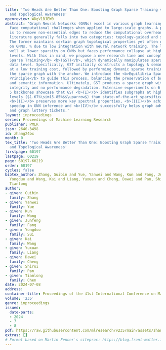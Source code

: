 ```yaml
---
title: 'Two Heads Are Better Than One: Boosting Graph Sparse Training via Semantic
  and Topological Awareness'
openreview: WDgV1BJEW0
abstract: 'Graph Neural Networks (GNNs) excel in various graph learning tasks but
  face computational challenges when applied to large-scale graphs. A promising solution
  is to remove non-essential edges to reduce the computational overheads in GNN. Previous
  literature generally falls into two categories: topology-guided and semantic-guided.
  The former maintains certain graph topological properties yet often underperforms
  on GNNs. % due to low integration with neural network training. The latter performs
  well at lower sparsity on GNNs but faces performance collapse at higher sparsity
  levels. With this in mind, we propose a new research line and concept termed <b>Graph
  Sparse Training</b> <b>(GST)</b>, which dynamically manipulates sparsity at the
  data level. Specifically, GST initially constructs a topology & semantic anchor
  at a low training cost, followed by performing dynamic sparse training to align
  the sparse graph with the anchor. We introduce the <b>Equilibria Sparsification
  Principle</b> to guide this process, balancing the preservation of both topological
  and semantic information. Ultimately, GST produces a sparse graph with maximum topological
  integrity and no performance degradation. Extensive experiments on 6 datasets and
  5 backbones showcase that GST <b>(I)</b> identifies subgraphs at higher graph sparsity
  levels ($1.67%\sim15.85%$$\uparrow$) than state-of-the-art sparsification methods,
  <b>(II)</b> preserves more key spectral properties, <b>(III)</b> achieves $1.27-3.42\times$
  speedup in GNN inference and <b>(IV)</b> successfully helps graph adversarial defense
  and graph lottery tickets.'
layout: inproceedings
series: Proceedings of Machine Learning Research
publisher: PMLR
issn: 2640-3498
id: zhang24bx
month: 0
tex_title: 'Two Heads Are Better Than One: Boosting Graph Sparse Training via Semantic
  and Topological Awareness'
firstpage: 60197
lastpage: 60219
page: 60197-60219
order: 60197
cycles: false
bibtex_author: Zhang, Guibin and Yue, Yanwei and Wang, Kun and Fang, Junfeng and Sui,
  Yongduo and Wang, Kai and Liang, Yuxuan and Cheng, Dawei and Pan, Shirui and Chen,
  Tianlong
author:
- given: Guibin
  family: Zhang
- given: Yanwei
  family: Yue
- given: Kun
  family: Wang
- given: Junfeng
  family: Fang
- given: Yongduo
  family: Sui
- given: Kai
  family: Wang
- given: Yuxuan
  family: Liang
- given: Dawei
  family: Cheng
- given: Shirui
  family: Pan
- given: Tianlong
  family: Chen
date: 2024-07-08
address:
container-title: Proceedings of the 41st International Conference on Machine Learning
volume: '235'
genre: inproceedings
issued:
  date-parts:
  - 2024
  - 7
  - 8
pdf: https://raw.githubusercontent.com/mlresearch/v235/main/assets/zhang24bx/zhang24bx.pdf
extras: []
# Format based on Martin Fenner's citeproc: https://blog.front-matter.io/posts/citeproc-yaml-for-bibliographies/
---
```

